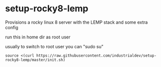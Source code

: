 # setup-rocky8-lemp
Provisions a rocky linux 8 server with the LEMP stack and some extra config

run this in home dir as root user

usually to switch to root user you can "sudo su"

`source <(curl https://raw.githubusercontent.com/industrialdev/setup-rocky8-lemp/master/init.sh)`
